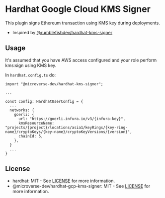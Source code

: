 # Hardhat Google Cloud KMS Signer

This plugin signs Ethereum transaction using KMS key during deployments.

- Inspired by [@rumblefishdev/hardhat-kms-signer](https://github.com/rumblefishdev/hardhat-kms-signer)

## Usage

It's assumed that you have AWS access configured and your role perform kms:sign using KMS key.

In `hardhat.config.ts` do:

```
import "@microverse-dev/hardhat-kms-signer";

...

const config: HardhatUserConfig = {
  ...
  networks: {
    goerli: {
      url: "https://goerli.infura.io/v3/{infura-key}",
      kmsResourceName: "projects/{project}/locations/asia1/keyRings/{key-ring-name}/cryptoKeys/{key-name}/cryptoKeyVersions/{version}",
      chainId: 5,
    },
  }
  ...
}
```

## License

- hardhat: MIT - See [LICENSE][hardhet-license] for more information.
- @microverse-dev/hardhat-gcp-kms-signer: MIT - See [LICENSE][license] for more information.

[hardhet-license]: https://github.com/NomicFoundation/hardhat/blob/main/LICENSE
[license]: LICENSE
